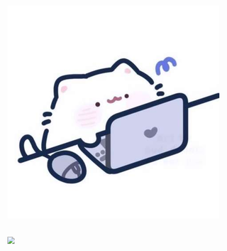 [![自介](head.jpg)](https://lit.link/en/an0614an)

<h1 align="center"></h1>
<a href="https://skillicons.dev">
    <img src="https://skillicons.dev/icons?i=html,js,css,arduino,py,cpp,flutter,cloudflare,discord,github,vscode"/>
</a>
  
